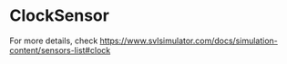 # ClockSensor

For more details, check https://www.svlsimulator.com/docs/simulation-content/sensors-list#clock
